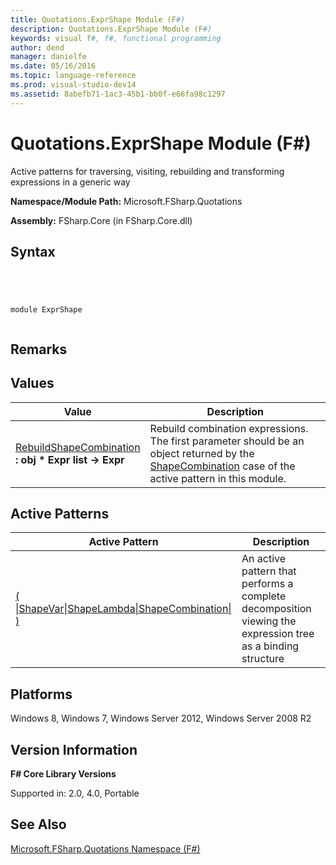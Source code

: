 ```yaml
---
title: Quotations.ExprShape Module (F#)
description: Quotations.ExprShape Module (F#)
keywords: visual f#, f#, functional programming
author: dend
manager: danielfe
ms.date: 05/16/2016
ms.topic: language-reference
ms.prod: visual-studio-dev14
ms.assetid: 8abefb71-1ac3-45b1-bb0f-e66fa98c1297 
---
```


# Quotations.ExprShape Module (F#)

Active patterns for traversing, visiting, rebuilding and transforming expressions in a generic way

**Namespace/Module Path:** Microsoft.FSharp.Quotations

**Assembly:** FSharp.Core (in FSharp.Core.dll)


## Syntax



```




module ExprShape


```





## Remarks

## Values


|Value|Description|
|-----|-----------|
|[RebuildShapeCombination](http://msdn.microsoft.com/en-us/library/38c3f403-b3ed-4ddf-a69c-53a21339aa2f)<br />**: obj &#42; Expr list -&gt; Expr**|Rebuild combination expressions. The first parameter should be an object returned by the [ShapeCombination](http://msdn.microsoft.com/en-us/library/e090818c-3353-4f28-96ed-1eb04d71139c) case of the active pattern in this module.|

## Active Patterns


|Active Pattern|Description|
|--------------|-----------|
|[( &#124;ShapeVar&#124;ShapeLambda&#124;ShapeCombination&#124; )](http://msdn.microsoft.com/en-us/library/e090818c-3353-4f28-96ed-1eb04d71139c)|An active pattern that performs a complete decomposition viewing the expression tree as a binding structure|

## Platforms
Windows 8, Windows 7, Windows Server 2012, Windows Server 2008 R2


## Version Information
**F# Core Library Versions**

Supported in: 2.0, 4.0, Portable




## See Also
[Microsoft.FSharp.Quotations Namespace &#40;F&#35;&#41;](Microsoft.FSharp.Quotations-Namespace-%5BFSharp%5D.md)

